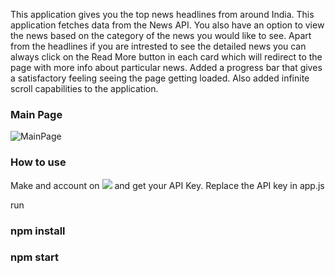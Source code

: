 This application gives you the top news headlines from around India. This application fetches data from the News API.
You also have an option to view the news based on the category of the news you would like to see.
Apart from the headlines if you are intrested to see the detailed news you can always click on the Read More button in each card which will redirect to the page with more info about particular news.
Added a progress bar that gives a satisfactory feeling seeing the page getting loaded.
Also added infinite scroll capabilities to the application.

### Main Page

![MainPage](https://github.com/VB011201/class_based_newsapp/blob/master/public/MainPage.png)

### How to use
Make and account on ![](https://newsapi.org) and get your API Key. Replace the API key in app.js

run  
### npm install
### npm start
